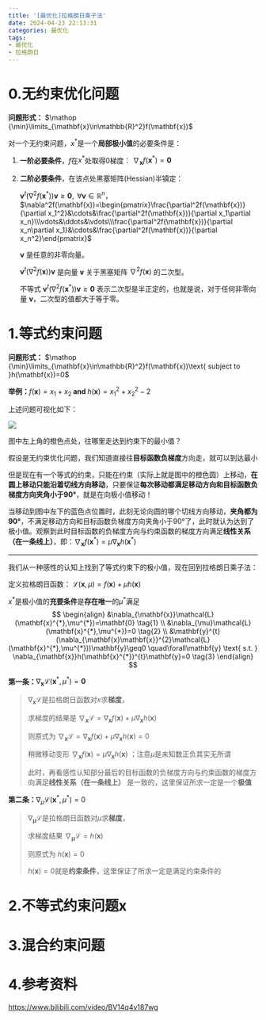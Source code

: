 ```yaml
---
title: '[最优化]拉格朗日乘子法'
date: 2024-04-23 22:13:31
categories: 最优化
tags: 
- 最优化
- 拉格朗日
---
```


# 0.无约束优化问题

**问题形式：**
$\mathop {\min}\limits_{\mathbf{x}\in\mathbb{R}^2}f(\mathbf{x})$

对一个无约束问题，$x^*$是一个**局部极小值**的必要条件是：

1. **一阶必要条件**，$f$在$x^*$处取得0梯度： $\nabla_\mathbf{x}f(\mathbf{x}^*)=\mathbf{0}$
   
2. **二阶必要条件**，在该点处黑塞矩阵(Hessian)半镇定：

    $\mathbf{v}^t\left(\nabla^2f(\mathbf{x}^*)\right)\mathbf{v}\geq\mathbf{0},\mathrm{~}\forall\mathbf{v}\in\mathbb{R}^n$，$\nabla^2f(\mathbf{x})=\begin{pmatrix}\frac{\partial^2f(\mathbf{x})}{\partial x_1^2}&\cdots&\frac{\partial^2f(\mathbf{x})}{\partial x_1\partial x_n}\\\vdots&\ddots&\vdots\\\frac{\partial^2f(\mathbf{x})}{\partial x_n\partial x_1}&\cdots&\frac{\partial^2f(\mathbf{x})}{\partial x_n^2}\end{pmatrix}$

    $\mathbf{v}$ 是任意的非零向量。

    $\mathbf{v}^t\left(\nabla^2f(\mathbf{x})\right)\mathbf{v}$ 是向量 $\mathbf{v}$ 关于黑塞矩阵 $\nabla^2f(\mathbf{x})$ 的二次型。

    不等式 $\mathbf{v}^t\left(\nabla^2f(\mathbf{x}^*)\right)\mathbf{v}\geq\mathbf{0}$ 表示二次型是半正定的，也就是说，对于任何非零向量 $\mathbf{v}$，二次型的值都大于等于零。

# 1.等式约束问题
**问题形式：**
$\mathop {\min}\limits_{\mathbf{x}\in\mathbb{R}^2}f(\mathbf{x})\text{ subject to }h(\mathbf{x})=0$

**举例：**$f(\mathbf{x})=x_1+x_2\textbf{ and }h(\mathbf{x})=x_1^2+x_2^2-2$

上述问题可视化如下：

![](https://cdn.jsdelivr.net/gh/oixel64/imgs/imgs/202404242150096.png)

图中左上角的橙色点处，往哪里走达到约束下的最小值？

假设是无约束优化问题，我们知道直接往**目标函数负梯度**方向走，就可以到达最小

但是现在有一个等式的约束，只能在约束（实际上就是图中的橙色圆）上移动，**在圆上移动只能沿着切线方向移动**，只要保证**每次移动都满足移动方向和目标函数负梯度方向夹角小于90°**，就是在向极小值移动！

当移动到图中左下的蓝色点位置时，此刻无论向圆的哪个切线方向移动，**夹角都为90°**，不满足移动方向和目标函数负梯度方向夹角小于90°了，此时就认为达到了极小值。观察到此时目标函数的负梯度方向与约束函数的梯度方向满足**线性关系（在一条线上）**，即：$\nabla_\mathbf{x}f(\mathbf{x}^*)=\mu\nabla_\mathbf{x}h(\mathbf{x}^*)$

-------------

我们从一种感性的认知上找到了等式约束下的极小值，现在回到拉格朗日乘子法：

定义拉格朗日函数：
$\mathcal{L}(\mathbf{x},\mu)=f(\mathbf{x})+\mu h(\mathbf{x})$

$x^*$是极小值的**充要条件**是**存在唯一**的$\mu^{*}$满足
$$
\begin{align}
&\nabla_{\mathbf{x}}\mathcal{L}(\mathbf{x}^{*},\mu^{*})=\mathbf{0} \tag{1} \\
&\nabla_{\mu}\mathcal{L}(\mathbf{x}^{*},\mu^{*})=0 \tag{2} \\
&\mathbf{y}^{t}(\nabla_{\mathbf{x}\mathbf{x}}^{2}\mathcal{L}(\mathbf{x}^{*},\mu^{*}))\mathbf{y}\geq0 \quad\forall\mathbf{y} \text{ s.t. } \nabla_{\mathbf{x}}h(\mathbf{x}^{*})^{t}\mathbf{y}=0 \tag{3}
\end{align}
$$


**第一条：**$\nabla_{\mathbf{x}}\mathcal{L}(\mathbf{x}^{*},\mu^{*})=\mathbf{0}$
> $\nabla_{\mathbf{x}}\mathcal{L}$是拉格朗日函数对$x$求**梯度**，
>
> 求梯度的结果是 $\nabla_{\mathbf{x}}\mathcal{L}=\nabla_\mathbf{x}f(\mathbf{x})+\mu\nabla_\mathbf{x}h(\mathbf{x})$
>
> 则原式为 $\nabla_{\mathbf{x}}\mathcal{L}=\nabla_\mathbf{x}f(\mathbf{x})+\mu\nabla_\mathbf{x}h(\mathbf{x}) = 0$
>
> 稍微移动变形 $\nabla_\mathbf{x}f(\mathbf{x})=\mu\nabla_\mathbf{x}h(\mathbf{x})$ ；注意$\mu$是未知数正负其实无所谓
>
> 此时，再看感性认知部分最后的目标函数的负梯度方向与约束函数的梯度方向满足**线性关系（在一条线上）** 是一致的，这里保证所求一定是一个**极值**


**第二条：**$\nabla_{\mu}\mathcal{L}(\mathbf{x}^{*},\mu^{*})=0$
> $\nabla_{\mathbf{\mu}}\mathcal{L}$是拉格朗日函数对$\mu$求**梯度**，
> 
> 求梯度结果 $\nabla_{\mathbf{\mu}}\mathcal{L}=h(\mathbf{x})$
>
> 则原式为 $h(\mathbf{x})=0$
>
> $h(\mathbf{x})=0$就是**约束条件**，这里保证了所求一定是满足约束条件的


# 2.不等式约束问题x





# 3.混合约束问题





# 4.参考资料

https://www.bilibili.com/video/BV14q4y187wg

